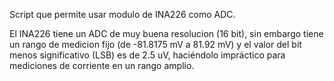 Script que permite usar modulo de INA226 como ADC.

El INA226 tiene un ADC de muy buena resolucion (16 bit), sin embargo tiene un rango de medicion fijo (de -81.8175 mV a 81.92 mV) y el valor del bit menos significativo (LSB) es de 2.5 uV, haciéndolo impráctico para mediciones de corriente en un rango amplio.
